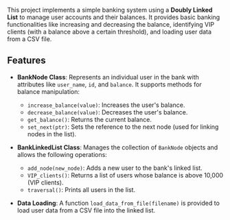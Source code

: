  This project implements a simple banking system using a **Doubly Linked List** to manage user accounts and their balances. It provides basic banking functionalities like increasing and decreasing the balance, identifying VIP clients (with a balance above a certain threshold), and loading user data from a CSV file.

## Features

- **BankNode Class**: Represents an individual user in the bank with attributes like `user_name`, `id`, and `balance`. It supports methods for balance manipulation:
  - `increase_balance(value)`: Increases the user's balance.
  - `decrease_balance(value)`: Decreases the user's balance.
  - `get_balance()`: Returns the current balance.
  - `set_next(ptr)`: Sets the reference to the next node (used for linking nodes in the list).

- **BankLinkedList Class**: Manages the collection of `BankNode` objects and allows the following operations:
  - `add_node(new_node)`: Adds a new user to the bank's linked list.
  - `VIP_clients()`: Returns a list of users whose balance is above 10,000 (VIP clients).
  - `traversal()`: Prints all users in the list.

- **Data Loading**: A function `load_data_from_file(filename)` is provided to load user data from a CSV file into the linked list.
